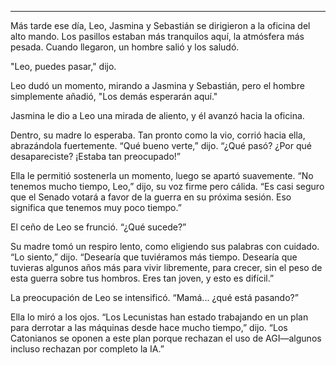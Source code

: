 ---

Más tarde ese día, Leo, Jasmina y Sebastián se dirigieron a la oficina del alto mando. Los pasillos estaban más tranquilos aquí, la atmósfera más pesada. Cuando llegaron, un hombre salió y los saludó.

"Leo, puedes pasar," dijo.

Leo dudó un momento, mirando a Jasmina y Sebastián, pero el hombre simplemente añadió, "Los demás esperarán aquí."

Jasmina le dio a Leo una mirada de aliento, y él avanzó hacia la oficina.

Dentro, su madre lo esperaba. Tan pronto como la vio, corrió hacia ella, abrazándola fuertemente. “Qué bueno verte,” dijo. “¿Qué pasó? ¿Por qué desapareciste? ¡Estaba tan preocupado!”

Ella le permitió sostenerla un momento, luego se apartó suavemente. “No tenemos mucho tiempo, Leo,” dijo, su voz firme pero cálida. “Es casi seguro que el Senado votará a favor de la guerra en su próxima sesión. Eso significa que tenemos muy poco tiempo.”

El ceño de Leo se frunció. “¿Qué sucede?”

Su madre tomó un respiro lento, como eligiendo sus palabras con cuidado. “Lo siento,” dijo. “Desearía que tuviéramos más tiempo. Desearía que tuvieras algunos años más para vivir libremente, para crecer, sin el peso de esta guerra sobre tus hombros. Eres tan joven, y esto es difícil.”

La preocupación de Leo se intensificó. “Mamá... ¿qué está pasando?”

Ella lo miró a los ojos. “Los Lecunistas han estado trabajando en un plan para derrotar a las máquinas desde hace mucho tiempo,” dijo. “Los Catonianos se oponen a este plan porque rechazan el uso de AGI—algunos incluso rechazan por completo la IA.”